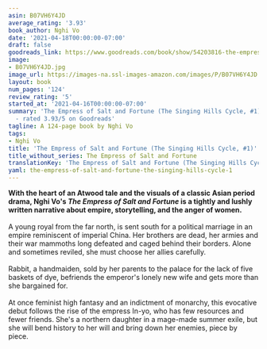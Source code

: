 ```yaml
---
asin: B07VH6Y4JD
average_rating: '3.93'
book_author: Nghi Vo
date: '2021-04-18T00:00:00-07:00'
draft: false
goodreads_link: https://www.goodreads.com/book/show/54203816-the-empress-of-salt-and-fortune
image:
- B07VH6Y4JD.jpg
image_url: https://images-na.ssl-images-amazon.com/images/P/B07VH6Y4JD.01._SCLZZZZZZZ.jpg
layout: book
num_pages: '124'
review_rating: '5'
started_at: '2021-04-16T00:00:00-07:00'
summary: 'The Empress of Salt and Fortune (The Singing Hills Cycle, #1) by Nghi Vo
  - rated 3.93/5 on Goodreads'
tagline: A 124-page book by Nghi Vo
tags:
- Nghi Vo
title: 'The Empress of Salt and Fortune (The Singing Hills Cycle, #1)'
title_without_series: The Empress of Salt and Fortune
translationKey: 'The Empress of Salt and Fortune (The Singing Hills Cycle, #1)'
yaml: the-empress-of-salt-and-fortune-the-singing-hills-cycle-1
---
```


<b>With the heart of an Atwood tale and the visuals of a classic Asian period drama, Nghi Vo's <em>The Empress of Salt and Fortune</em> is a tightly and lushly written narrative about empire, storytelling, and the anger of women.</b><br /><br />A young royal from the far north, is sent south for a political marriage in an empire reminiscent of imperial China. Her brothers are dead, her armies and their war mammoths long defeated and caged behind their borders. Alone and sometimes reviled, she must choose her allies carefully.<br /><br />Rabbit, a handmaiden, sold by her parents to the palace for the lack of five baskets of dye, befriends the emperor's lonely new wife and gets more than she bargained for.<br /><br />At once feminist high fantasy and an indictment of monarchy, this evocative debut follows the rise of the empress In-yo, who has few resources and fewer friends. She's a northern daughter in a mage-made summer exile, but she will bend history to her will and bring down her enemies, piece by piece.